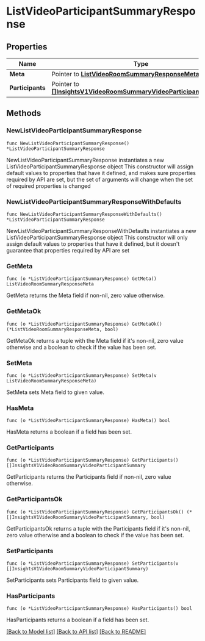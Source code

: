 # ListVideoParticipantSummaryResponse

## Properties

Name | Type | Description | Notes
------------ | ------------- | ------------- | -------------
**Meta** | Pointer to [**ListVideoRoomSummaryResponseMeta**](ListVideoRoomSummaryResponse_meta.md) |  | [optional] 
**Participants** | Pointer to [**[]InsightsV1VideoRoomSummaryVideoParticipantSummary**](InsightsV1VideoRoomSummaryVideoParticipantSummary.md) |  | [optional] 

## Methods

### NewListVideoParticipantSummaryResponse

`func NewListVideoParticipantSummaryResponse() *ListVideoParticipantSummaryResponse`

NewListVideoParticipantSummaryResponse instantiates a new ListVideoParticipantSummaryResponse object
This constructor will assign default values to properties that have it defined,
and makes sure properties required by API are set, but the set of arguments
will change when the set of required properties is changed

### NewListVideoParticipantSummaryResponseWithDefaults

`func NewListVideoParticipantSummaryResponseWithDefaults() *ListVideoParticipantSummaryResponse`

NewListVideoParticipantSummaryResponseWithDefaults instantiates a new ListVideoParticipantSummaryResponse object
This constructor will only assign default values to properties that have it defined,
but it doesn't guarantee that properties required by API are set

### GetMeta

`func (o *ListVideoParticipantSummaryResponse) GetMeta() ListVideoRoomSummaryResponseMeta`

GetMeta returns the Meta field if non-nil, zero value otherwise.

### GetMetaOk

`func (o *ListVideoParticipantSummaryResponse) GetMetaOk() (*ListVideoRoomSummaryResponseMeta, bool)`

GetMetaOk returns a tuple with the Meta field if it's non-nil, zero value otherwise
and a boolean to check if the value has been set.

### SetMeta

`func (o *ListVideoParticipantSummaryResponse) SetMeta(v ListVideoRoomSummaryResponseMeta)`

SetMeta sets Meta field to given value.

### HasMeta

`func (o *ListVideoParticipantSummaryResponse) HasMeta() bool`

HasMeta returns a boolean if a field has been set.

### GetParticipants

`func (o *ListVideoParticipantSummaryResponse) GetParticipants() []InsightsV1VideoRoomSummaryVideoParticipantSummary`

GetParticipants returns the Participants field if non-nil, zero value otherwise.

### GetParticipantsOk

`func (o *ListVideoParticipantSummaryResponse) GetParticipantsOk() (*[]InsightsV1VideoRoomSummaryVideoParticipantSummary, bool)`

GetParticipantsOk returns a tuple with the Participants field if it's non-nil, zero value otherwise
and a boolean to check if the value has been set.

### SetParticipants

`func (o *ListVideoParticipantSummaryResponse) SetParticipants(v []InsightsV1VideoRoomSummaryVideoParticipantSummary)`

SetParticipants sets Participants field to given value.

### HasParticipants

`func (o *ListVideoParticipantSummaryResponse) HasParticipants() bool`

HasParticipants returns a boolean if a field has been set.


[[Back to Model list]](../README.md#documentation-for-models) [[Back to API list]](../README.md#documentation-for-api-endpoints) [[Back to README]](../README.md)


